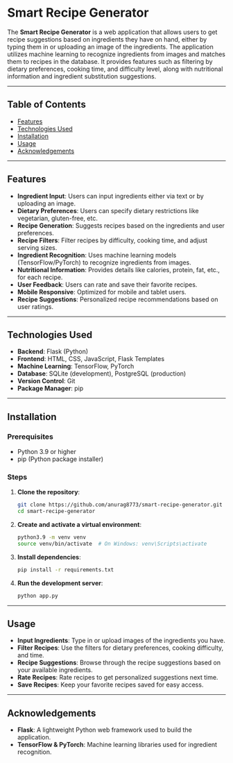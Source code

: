 # Smart Recipe Generator

The **Smart Recipe Generator** is a web application that allows users to get recipe suggestions based on ingredients they have on hand, either by typing them in or uploading an image of the ingredients. The application utilizes machine learning to recognize ingredients from images and matches them to recipes in the database. It provides features such as filtering by dietary preferences, cooking time, and difficulty level, along with nutritional information and ingredient substitution suggestions.

---

## Table of Contents
- [Features](#features)
- [Technologies Used](#technologies-used)
- [Installation](#installation)
- [Usage](#usage)
- [Acknowledgements](#acknowledgements)

---

## Features

- **Ingredient Input**: Users can input ingredients either via text or by uploading an image.
- **Dietary Preferences**: Users can specify dietary restrictions like vegetarian, gluten-free, etc.
- **Recipe Generation**: Suggests recipes based on the ingredients and user preferences.
- **Recipe Filters**: Filter recipes by difficulty, cooking time, and adjust serving sizes.
- **Ingredient Recognition**: Uses machine learning models (TensorFlow/PyTorch) to recognize ingredients from images.
- **Nutritional Information**: Provides details like calories, protein, fat, etc., for each recipe.
- **User Feedback**: Users can rate and save their favorite recipes.
- **Mobile Responsive**: Optimized for mobile and tablet users.
- **Recipe Suggestions**: Personalized recipe recommendations based on user ratings.

---

## Technologies Used

- **Backend**: Flask (Python)
- **Frontend**: HTML, CSS, JavaScript, Flask Templates
- **Machine Learning**: TensorFlow, PyTorch
- **Database**: SQLite (development), PostgreSQL (production)
- **Version Control**: Git
- **Package Manager**: pip

---

## Installation

### Prerequisites

- Python 3.9 or higher
- pip (Python package installer)

### Steps

1. **Clone the repository**:
   ```bash
   git clone https://github.com/anurag8773/smart-recipe-generator.git
   cd smart-recipe-generator
   ```
2. **Create and activate a virtual environment**:
   ```bash
   python3.9 -m venv venv
   source venv/bin/activate  # On Windows: venv\Scripts\activate
   ```
3. **Install dependencies**:
   ```bash
   pip install -r requirements.txt
   ```
4. **Run the development server**:
   ```bash
   python app.py
   ```
---
## Usage
- **Input Ingredients**: Type in or upload images of the ingredients you have.
- **Filter Recipes**: Use the filters for dietary preferences, cooking difficulty, and time.
- **Recipe Suggestions**: Browse through the recipe suggestions based on your available         ingredients.
- **Rate Recipes**: Rate recipes to get personalized suggestions next time.
- **Save Recipes**: Keep your favorite recipes saved for easy access.
---
## Acknowledgements
- **Flask**: A lightweight Python web framework used to build the application.
- **TensorFlow & PyTorch**: Machine learning libraries used for ingredient recognition.


